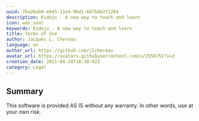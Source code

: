 ```yaml
---
uuid: 7ba26ab0-eb45-11e4-9bd1-6b7b8b2f1284
description: Kidoju - A new way to teach and learn
icon: wax_seal
keywords: Kidoju - A new way to teach and learn
title: Terms of Use
author: Jacques L. Chereau
language: en
author_url: https://github.com/jlchereau
avatar_url: https://avatars.githubusercontent.com/u/2556751?v=3
creation_date: 2015-04-24T18:30:02Z
category: Legal
---
```

## Summary
This software is provided AS IS without any warranty.
In other words, use at your own risk.
